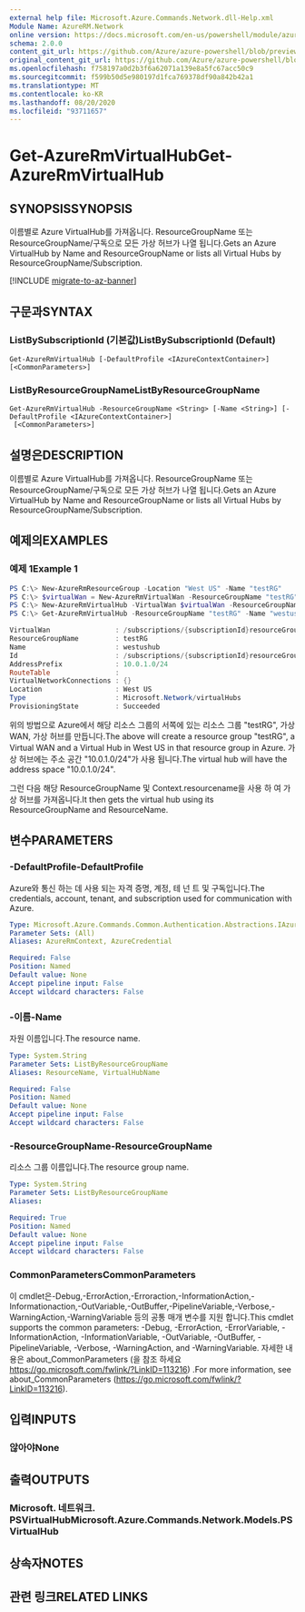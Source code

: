 ```yaml
---
external help file: Microsoft.Azure.Commands.Network.dll-Help.xml
Module Name: AzureRM.Network
online version: https://docs.microsoft.com/en-us/powershell/module/azurerm.network/get-azurermvirtualhub
schema: 2.0.0
content_git_url: https://github.com/Azure/azure-powershell/blob/preview/src/ResourceManager/Network/Commands.Network/help/Get-AzureRmVirtualHub.md
original_content_git_url: https://github.com/Azure/azure-powershell/blob/preview/src/ResourceManager/Network/Commands.Network/help/Get-AzureRmVirtualHub.md
ms.openlocfilehash: f758197a0d2b3f6a62071a139e8a5fc67acc50c9
ms.sourcegitcommit: f599b50d5e980197d1fca769378df90a842b42a1
ms.translationtype: MT
ms.contentlocale: ko-KR
ms.lasthandoff: 08/20/2020
ms.locfileid: "93711657"
---
```

# <span data-ttu-id="928e9-101">Get-AzureRmVirtualHub</span><span class="sxs-lookup"><span data-stu-id="928e9-101">Get-AzureRmVirtualHub</span></span>

## <span data-ttu-id="928e9-102">SYNOPSIS</span><span class="sxs-lookup"><span data-stu-id="928e9-102">SYNOPSIS</span></span>
<span data-ttu-id="928e9-103">이름별로 Azure VirtualHub를 가져옵니다. ResourceGroupName 또는 ResourceGroupName/구독으로 모든 가상 허브가 나열 됩니다.</span><span class="sxs-lookup"><span data-stu-id="928e9-103">Gets an Azure VirtualHub by Name and ResourceGroupName or lists all Virtual Hubs by ResourceGroupName/Subscription.</span></span>

[!INCLUDE [migrate-to-az-banner](../../includes/migrate-to-az-banner.md)]

## <span data-ttu-id="928e9-104">구문과</span><span class="sxs-lookup"><span data-stu-id="928e9-104">SYNTAX</span></span>

### <span data-ttu-id="928e9-105">ListBySubscriptionId (기본값)</span><span class="sxs-lookup"><span data-stu-id="928e9-105">ListBySubscriptionId (Default)</span></span>
```
Get-AzureRmVirtualHub [-DefaultProfile <IAzureContextContainer>] [<CommonParameters>]
```

### <span data-ttu-id="928e9-106">ListByResourceGroupName</span><span class="sxs-lookup"><span data-stu-id="928e9-106">ListByResourceGroupName</span></span>
```
Get-AzureRmVirtualHub -ResourceGroupName <String> [-Name <String>] [-DefaultProfile <IAzureContextContainer>]
 [<CommonParameters>]
```

## <span data-ttu-id="928e9-107">설명은</span><span class="sxs-lookup"><span data-stu-id="928e9-107">DESCRIPTION</span></span>
<span data-ttu-id="928e9-108">이름별로 Azure VirtualHub를 가져옵니다. ResourceGroupName 또는 ResourceGroupName/구독으로 모든 가상 허브가 나열 됩니다.</span><span class="sxs-lookup"><span data-stu-id="928e9-108">Gets an Azure VirtualHub by Name and ResourceGroupName or lists all Virtual Hubs by ResourceGroupName/Subscription.</span></span>

## <span data-ttu-id="928e9-109">예제의</span><span class="sxs-lookup"><span data-stu-id="928e9-109">EXAMPLES</span></span>

### <span data-ttu-id="928e9-110">예제 1</span><span class="sxs-lookup"><span data-stu-id="928e9-110">Example 1</span></span>

```powershell
PS C:\> New-AzureRmResourceGroup -Location "West US" -Name "testRG"
PS C:\> $virtualWan = New-AzureRmVirtualWan -ResourceGroupName "testRG" -Name "myVirtualWAN" -Location "West US"
PS C:\> New-AzureRmVirtualHub -VirtualWan $virtualWan -ResourceGroupName "testRG" -Name "westushub" -AddressPrefix "10.0.1.0/24"
PS C:\> Get-AzureRmVirtualHub -ResourceGroupName "testRG" -Name "westushub"

VirtualWan                : /subscriptions/{subscriptionId}resourceGroups/testRG/providers/Microsoft.Network/virtualWans/myVirtualWAN
ResourceGroupName         : testRG
Name                      : westushub
Id                        : /subscriptions/{subscriptionId}resourceGroups/testRG/providers/Microsoft.Network/virtualHubs/westushub
AddressPrefix             : 10.0.1.0/24
RouteTable                : 
VirtualNetworkConnections : {}
Location                  : West US
Type                      : Microsoft.Network/virtualHubs
ProvisioningState         : Succeeded
```

<span data-ttu-id="928e9-111">위의 방법으로 Azure에서 해당 리소스 그룹의 서쪽에 있는 리소스 그룹 "testRG", 가상 WAN, 가상 허브를 만듭니다.</span><span class="sxs-lookup"><span data-stu-id="928e9-111">The above will create a resource group "testRG", a Virtual WAN and a Virtual Hub in West US in that resource group in Azure.</span></span> <span data-ttu-id="928e9-112">가상 허브에는 주소 공간 "10.0.1.0/24"가 사용 됩니다.</span><span class="sxs-lookup"><span data-stu-id="928e9-112">The virtual hub will have the address space "10.0.1.0/24".</span></span>

<span data-ttu-id="928e9-113">그런 다음 해당 ResourceGroupName 및 Context.resourcename을 사용 하 여 가상 허브를 가져옵니다.</span><span class="sxs-lookup"><span data-stu-id="928e9-113">It then gets the virtual hub using its ResourceGroupName and ResourceName.</span></span>

## <span data-ttu-id="928e9-114">변수</span><span class="sxs-lookup"><span data-stu-id="928e9-114">PARAMETERS</span></span>

### <span data-ttu-id="928e9-115">-DefaultProfile</span><span class="sxs-lookup"><span data-stu-id="928e9-115">-DefaultProfile</span></span>
<span data-ttu-id="928e9-116">Azure와 통신 하는 데 사용 되는 자격 증명, 계정, 테 넌 트 및 구독입니다.</span><span class="sxs-lookup"><span data-stu-id="928e9-116">The credentials, account, tenant, and subscription used for communication with Azure.</span></span>

```yaml
Type: Microsoft.Azure.Commands.Common.Authentication.Abstractions.IAzureContextContainer
Parameter Sets: (All)
Aliases: AzureRmContext, AzureCredential

Required: False
Position: Named
Default value: None
Accept pipeline input: False
Accept wildcard characters: False
```

### <span data-ttu-id="928e9-117">-이름</span><span class="sxs-lookup"><span data-stu-id="928e9-117">-Name</span></span>
<span data-ttu-id="928e9-118">자원 이름입니다.</span><span class="sxs-lookup"><span data-stu-id="928e9-118">The resource name.</span></span>

```yaml
Type: System.String
Parameter Sets: ListByResourceGroupName
Aliases: ResourceName, VirtualHubName

Required: False
Position: Named
Default value: None
Accept pipeline input: False
Accept wildcard characters: False
```

### <span data-ttu-id="928e9-119">-ResourceGroupName</span><span class="sxs-lookup"><span data-stu-id="928e9-119">-ResourceGroupName</span></span>
<span data-ttu-id="928e9-120">리소스 그룹 이름입니다.</span><span class="sxs-lookup"><span data-stu-id="928e9-120">The resource group name.</span></span>

```yaml
Type: System.String
Parameter Sets: ListByResourceGroupName
Aliases:

Required: True
Position: Named
Default value: None
Accept pipeline input: False
Accept wildcard characters: False
```

### <span data-ttu-id="928e9-121">CommonParameters</span><span class="sxs-lookup"><span data-stu-id="928e9-121">CommonParameters</span></span>
<span data-ttu-id="928e9-122">이 cmdlet은-Debug,-ErrorAction,-Erroraction,-InformationAction,-Informationaction,-OutVariable,-OutBuffer,-PipelineVariable,-Verbose,-WarningAction,-WarningVariable 등의 공통 매개 변수를 지원 합니다.</span><span class="sxs-lookup"><span data-stu-id="928e9-122">This cmdlet supports the common parameters: -Debug, -ErrorAction, -ErrorVariable, -InformationAction, -InformationVariable, -OutVariable, -OutBuffer, -PipelineVariable, -Verbose, -WarningAction, and -WarningVariable.</span></span> <span data-ttu-id="928e9-123">자세한 내용은 about_CommonParameters (을 참조 하세요 https://go.microsoft.com/fwlink/?LinkID=113216) .</span><span class="sxs-lookup"><span data-stu-id="928e9-123">For more information, see about_CommonParameters (https://go.microsoft.com/fwlink/?LinkID=113216).</span></span>

## <span data-ttu-id="928e9-124">입력</span><span class="sxs-lookup"><span data-stu-id="928e9-124">INPUTS</span></span>

### <span data-ttu-id="928e9-125">않아야</span><span class="sxs-lookup"><span data-stu-id="928e9-125">None</span></span>

## <span data-ttu-id="928e9-126">출력</span><span class="sxs-lookup"><span data-stu-id="928e9-126">OUTPUTS</span></span>

### <span data-ttu-id="928e9-127">Microsoft. 네트워크. PSVirtualHub</span><span class="sxs-lookup"><span data-stu-id="928e9-127">Microsoft.Azure.Commands.Network.Models.PSVirtualHub</span></span>

## <span data-ttu-id="928e9-128">상속자</span><span class="sxs-lookup"><span data-stu-id="928e9-128">NOTES</span></span>

## <span data-ttu-id="928e9-129">관련 링크</span><span class="sxs-lookup"><span data-stu-id="928e9-129">RELATED LINKS</span></span>

